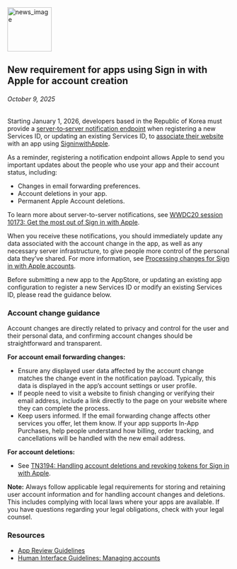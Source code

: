<!-- ### MySkills
BootStrap & React.js  
<img src="https://img.shields.io/badge/HTML5-E34F26?style=flat-square&logo=HTML5&logoColor=white"/></a>
<img src="https://img.shields.io/badge/CSS3-1572B6?style=flat-square&logo=CSS3&logoColor=white"/></a>
<img src="https://img.shields.io/badge/JavaScript-F7DF1E?style=flat-square&logo=JavaScript&logoColor=white"/></a>
<img src="https://img.shields.io/badge/React.js-1E8CBE?style=flat-square&logo=JavaScript&logoColor=white"/></a>   -->

<!-- Android & IOS  
<img src="https://img.shields.io/badge/Java-007396?style=flat-square&logo=Java&logoColor=white"/></a>
<img src="https://img.shields.io/badge/Swift-F05138?style=flat-square&logo=Swift&logoColor=white"/></a> -->
<!-- 
Languages  
<img src="https://img.shields.io/badge/C-A8B9CC?style=flat-square&logo=C&logoColor=white"/></a>
<img src="https://img.shields.io/badge/C++-00599C?style=flat-square&logo=C%2B%2B&logoColor=white"/></a>
<img src="https://img.shields.io/badge/Python-3776AB?style=flat-square&logo=Python&logoColor=white"/></a>

algorithms  
<img src="https://img.shields.io/badge/Baekjoon-Gold4-gold?style=flat-square&labelColor=004088"/></a> -->
<!-- 
Contact  
[<img src="https://img.shields.io/badge/l06094@gmail.com-EA4335?style=flat-square&logo=Gmail&logoColor=white"/>](l06094@gmail.com)
<a href="dlwjsgml02@naver.com"><img src="https://img.shields.io/badge/dlwjsgml02@naver.com-0ABF53?style=flat-square&logo=Nintendo&logoColor=white"/></a>
<img src="https://img.shields.io/badge/jeon__hui__22-E4405F?style=flat-square&logo=Instagram&logoColor=white"/></a>  

---
![Top Langs](https://github-readme-stats.vercel.app/api/top-langs/?username=6810779s&layout=compact&theme=algolia) 

![Jeonhui's GitHub stats](https://github-readme-stats.vercel.app/api?username=Jeonhui&show_icons=true&theme=algolia)  
 -->

<!-- [![Solved.ac
프로필](http://mazassumnida.wtf/api/v2/generate_badge?boj=whas02)](https://solved.ac/whas02)  

# IOS developer News -->

<!--
 <pre>
    ___  _______   ________  ________   ___  ___  ___  ___  ___     
   |\  \|\  ___ \ |\   __  \|\   ___  \|\  \|\  \|\  \|\  \|\  \    
   \ \  \ \   __/|\ \  \|\  \ \  \\ \  \ \  \\\  \ \  \\\  \ \  \   
 __ \ \  \ \  \_|/_\ \  \\\  \ \  \\ \  \ \   __  \ \  \\\  \ \  \  
|\  \\_\  \ \  \_|\ \ \  \\\  \ \  \\ \  \ \  \ \  \ \  \\\  \ \  \ 
\ \________\ \_______\ \_______\ \__\\ \__\ \__\ \__\ \_______\ \__\
 \|________|\|_______|\|_______|\|__| \|__|\|__|\|__|\|_______|\|__|</pre>
                                                          
                                                                    
-->                                                                    

<img src="https://developer.apple.com/assets/elements/icons/sign-in-with-apple-dark/sign-in-with-apple-dark-256x256_2x.png" alt="news_image" width="100"/>  

## New requirement for apps using Sign in with Apple for account creation  

###### October 9, 2025  
<div class="article-text"><p>Starting January 1, 2026, developers based in the Republic of Korea must provide a <a href="https://developer.apple.com/help/account/capabilities/enabling-server-to-server-notifications">server‑to‑server notification endpoint</a> when registering a new Services ID, or updating an existing Services ID, to <a href="https://developer.apple.com/help/account/capabilities/configure-sign-in-with-apple-for-the-web">associate their website</a> with an app using <a href="https://developer.apple.com/design/human-interface-guidelines/sign-in-with-apple">SigninwithApple</a>.</p><p>As a reminder, registering a notification endpoint allows Apple to send you important updates about the people who use your app and their account status, including:</p><ul>
<li>Changes in email forwarding preferences.</li>
<li>Account deletions in your app.</li>
<li>Permanent Apple Account deletions.</li>
</ul><p>To learn more about server-to-server notifications, see <a href="https://developer.apple.com/documentation/signinwithapple/processing-changes-for-sign-in-with-apple-accounts">WWDC20 session 10173: Get the most out of Sign in with Apple</a>.</p><p>When you receive these notifications, you should immediately update any data associated with the account change in the app, as well as any necessary server infrastructure, to give people more control of the personal data they’ve shared. For more information, see <a href="https://developer.apple.com/documentation/signinwithapple/processing-changes-for-sign-in-with-apple-accounts">Processing changes for Sign in with Apple accounts</a>.</p><p>Before submitting a new app to the AppStore, or updating an existing app configuration to register a new Services ID or modify an existing Services ID, please read the guidance below.</p><h3>Account change guidance</h3><p>Account changes are directly related to privacy and control for the user and their personal data, and confirming account changes should be straightforward and transparent.</p><p><strong>For account email forwarding changes:</strong></p><ul>
<li>Ensure any displayed user data affected by the account change matches the change event in the notification payload. Typically, this data is displayed in the app’s account settings or user profile.</li>
<li>If people need to visit a website to finish changing or verifying their email address, include a link directly to the page on your website where they can complete the process.</li>
<li>Keep users informed. If the email forwarding change affects other services you offer, let them know. If your app supports In-App Purchases, help people understand how billing, order tracking, and cancellations will be handled with the new email address.</li>
</ul><p><strong>For account deletions:</strong></p><ul>
<li>See <a href="https://developer.apple.com/documentation/technotes/tn3194-handling-account-deletions-and-revoking-tokens-for-sign-in-with-apple">TN3194: Handling account deletions and revoking tokens for Sign in with Apple</a>.</li>
</ul><p><strong>Note:</strong> Always follow applicable legal requirements for storing and retaining user account information and for handling account changes and deletions. This includes complying with local laws where your apps are available. If you have questions regarding your legal obligations, check with your legal counsel.</p><h3>Resources</h3><ul>
<li><a href="https://developer.apple.com/app-store/review/guidelines/">App Review Guidelines</a></li>
<li><a href="https://developer.apple.com/design/human-interface-guidelines/managing-accounts">Human Interface Guidelines: Managing accounts</a></li>
</ul></div>  
